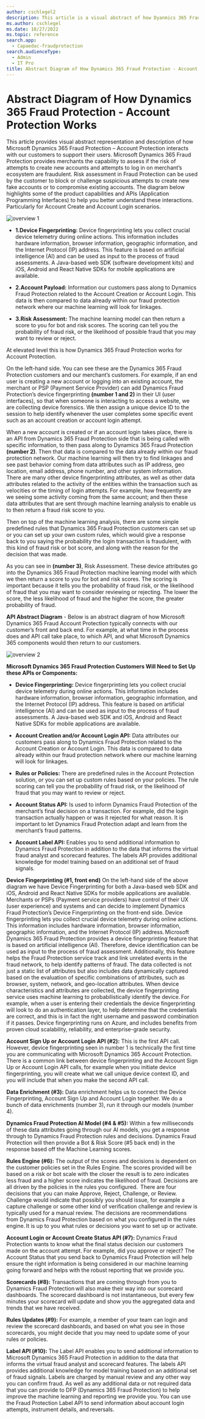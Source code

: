 ```yaml
---
author: cschlegel2
description: This article is a visual abstract of how Dyanmics 365 Fraud Protection Account Protection Works
ms.author: cschlegel
ms.date: 10/27/2022
ms.topic: reference
search.app: 
  - Capaedac-fraudprotection
search.audienceType:
  - Admin
  - IT Pro
title: Abstract Diagram of How Dynamics 365 Fraud Protection - Account Protection Works
---
```


# Abstract Diagram of How Dynamics 365 Fraud Protection - Account Protection Works

This article provides visual abstract representation and description of how Microsoft Dynamics 365 Fraud Protection – Account Protection interacts with our customers to support their users. Microsoft Dynamics 365 Fraud Protection provides merchants the capability to assess if the risk of attempts to create new accounts and attempts to log in on merchant’s ecosystem are fraudulent. Risk assessment in Fraud Protection can be used by the customer to block or challenge suspicious attempts to create new fake accounts or to compromise existing accounts. The diagram below highlights some of the product capabilities and APIs (Application Programming Interfaces) to help you better understand these interactions. Particularly for Account Create and Account Login scenarios.

![overview 1](media/architecture-abstract1-overview.png)

- **1.Device Fingerprinting:** Device fingerprinting lets you collect crucial device telemetry during online actions. This information includes hardware information, browser information, geographic information, and the Internet Protocol (IP) address. This feature is based on artificial intelligence (AI) and can be used as input to the process of fraud assessments. A Java-based web SDK (software development kits) and iOS, Android and React Native SDKs for mobile applications are available.

- **2.Account Payload:** Information our customers pass along to Dynamics Fraud Protection related to the Account Creation or Account Login. This data is then compared to data already within our fraud protection network where our machine learning will look for linkages. 

- **3.Risk Assessment:** The machine learning model can then return a score to you for bot and risk scores. The scoring can tell you the probability of fraud risk, or the likelihood of possible fraud that you may want to review or reject.  

At elevated level this is how Dynamics 365 Fraud Protection works for Account Protection.  

On the left-hand side. You can see these are the Dynamics 365 Fraud Protection customers and our merchant’s customers. For example, if an end user is creating a new account or logging into an existing account, the merchant or PSP (Payment Service Provider) can add Dynamics Fraud Protection’s device fingerprinting **(number 1 and 2)** in their UI (user interfaces), so that when someone is interacting to access a website, we are collecting device forensics. We then assign a unique device ID to the session to help identify whenever the user completes some specific event such as an account creation or account login attempt.   

When a new account is created or if an account login takes place, there is an API from Dynamics 365 Fraud Protection side that is being called with specific information, to then pass along to Dynamics 365 Fraud Protection **(number 2)**. Then that data is compared to the data already within our fraud protection network. Our machine learning will then try to find linkages and see past behavior coming from data attributes such as IP address, geo location, email address, phone number, and other system information. There are many other device fingerprinting attributes, as well as other data attributes related to the activity of the entities within the transaction such as velocities or the timing of login attempts. For example, how frequently are we seeing some activity coming from the same account; and then these data attributes that are sent through machine learning analysis to enable us to then return a fraud risk score to you. 

Then on top of the machine learning analysis, there are some simple predefined rules that  Dynamics 365 Fraud Protection customers can set up or you can set up your own custom rules, which would give a response back to you saying the probability the login transaction is fraudulent, with this kind of fraud risk or bot score, and along with the reason for the decision that was made.    

As you can see in **(number 3)**, Risk Assessment. These device attributes go into the Dynamics 365 Fraud Protection machine learning model with which we then return a score to you for bot and risk scores. The scoring is important because it tells you the probability of fraud risk, or the likelihood of fraud that you may want to consider reviewing or rejecting. The lower the score, the less likelihood of fraud and the higher the score, the greater probability of fraud.  

**API Abstract Diagram** - Below is an abstract diagram of how Microsoft Dynamics 365 Fraud Account Protection typically connects with our customer’s front and back end. For example, at what time in the process does and API call take place, to which API, and what Microsoft Dynamics 365 components would then return to our customers. 

 ![overview 2](media/ap-architecture-rev-diagram2-abstract.png)

 **Microsoft Dynamics 365 Fraud Protection Customers Will Need to Set Up these APIs or Components:** 

- **Device Fingerprinting:** Device fingerprinting lets you collect crucial device telemetry during online actions. This information includes hardware information, browser information, geographic information, and the Internet Protocol (IP) address. This feature is based on artificial intelligence (AI) and can be used as input to the process of fraud assessments. A Java-based web SDK and iOS, Android and React Native SDKs for mobile applications are available.

- **Account Creation and/or Account Login API:** Data attributes our customers pass along to Dynamics Fraud Protection related to the Account Creation or Account Login. This data is compared to data already within our fraud protection network where our machine learning will look for linkages. 

- **Rules or Policies:** There are predefined rules in the Account Protection solution, or you can set up custom rules based on your policies. The rule scoring can tell you the probability of fraud risk, or the likelihood of fraud that you may want to review or reject. 

- **Account Status API:** Is used to inform Dynamics Fraud Protection of the merchant’s final decision on a transaction.  For example, did the login transaction actually happen or was it rejected for what reason.  It is important to let Dynamics Fraud Protection adapt and learn from the merchant’s fraud patterns. 


- **Account Label API:** Enables you to send additional information to Dynamics Fraud Protection in addition to the data that informs the virtual fraud analyst and scorecard features. The labels API provides additional knowledge for model training based on an additional set of fraud signals.

**Device Fingerprinting (#1, front end)** On the left-hand side of the above diagram we have Device Fingerprinting for both a Java-based web SDK and iOS, Android and React Native SDKs for mobile applications are available. Merchants or PSPs (Payment service providers) have control of their UX (user experience) and systems and can decide to implement Dynamics Fraud Protection’s Device Fingerprinting on the front-end side. Device fingerprinting lets you collect crucial device telemetry during online actions. This information includes hardware information, browser information, geographic information, and the Internet Protocol (IP) address. Microsoft Dynamics 365 Fraud Protection provides a device fingerprinting feature that is based on artificial intelligence (AI). Therefore, device identification can be used as input to the process of fraud assessment. Additionally, this feature helps the Fraud Protection service track and link unrelated events in the fraud network, to help identify patterns of fraud. The data collected is not just a static list of attributes but also includes data dynamically captured based on the evaluation of specific combinations of attributes, such as browser, system, network, and geo-location attributes. When device characteristics and attributes are collected, the device fingerprinting service uses machine learning to probabilistically identify the device. For example, when a user is entering their credentials the device fingerprinting will look to do an authentication layer, to help determine that the credentials are correct, and this is in fact the right username and password combination if it passes. Device fingerprinting runs on Azure, and includes benefits from proven cloud scalability, reliability, and enterprise-grade security.   

 

**Account Sign Up or Account Login API (#2):** This is the first API call. However, device fingerprinting seen in number 1 is technically the first time you are communicating with Microsoft Dynamics 365 Account Protection. There is a common link between device fingerprinting and the Account Sign Up or Account Login API calls, for example when you initiate device fingerprinting, you will create what we call unique device context ID, and you will include that when you make the second API call. 

**Data Enrichment (#3):** Data enrichment helps us to connect the Device Fingerprinting, Account Sign Up and Account Login together. We do a bunch of data enrichments (number 3), run it through our models (number 4). 

**Dynamics Fraud Protection AI Model (#4 & #5):** Within a few milliseconds of these data attributes going through our AI models, you get a response through to Dynamics Fraud Protection rules and decisions. Dynamics Fraud Protection will then provide a Bot & Risk Score (#5 back end) in the response based off the Machine Learning scores. 

**Rules Engine (#6):** The output of the scores and decisions is dependent on the customer policies set in the Rules Engine. The scores provided will be based on a risk or bot scale with the closer the result is to zero indicates less fraud and a higher score indicates the likelihood of fraud. Decisions are all driven by the policies in the rules you configured.  There are four decisions that you can make Approve, Reject, Challenge, or Review. Challenge would indicate that possibly you should issue, for example a capture challenge or some other kind of verification challenge and review is typically used for a manual review. The decisions are recommendations from Dynamics Fraud Protection based on what you configured in the rules engine. It is up to you what rules or decisions you want to set up or activate. 

**Account Login or Account Create Status API (#7):** Dynamics Fraud Protection wants to know what the final status decision our customers made on the account attempt. For example, did you approve or reject? The Account Status that you send back to Dynamics Fraud Protection will help ensure the right information is being considered in our machine learning going forward and helps with the robust reporting that we provide you. 

 

**Scorecards (#8):** Transactions that are coming through from you to Dynamics Fraud Protection will also make their way into our scorecard dashboards. The scorecard dashboard is not instantaneous, but every few minutes your scorecard will update and show you the aggregated data and trends that we have received. 

**Rules Updates (#9):** For example, a member of your team can login and review the scorecard dashboards, and based on what you see in those scorecards, you might decide that you may need to update some of your rules or policies.  

**Label API (#10):** The Label API enables you to send additional information to Microsoft Dynamics 365 Fraud Protection in addition to the data that informs the virtual fraud analyst and scorecard features. The labels API provides additional knowledge for model training based on an additional set of fraud signals. Labels are charged by manual review and any other way you can confirm fraud. As well as any additional data or not required data that you can provide to DFP (Dynamics 365 Fraud Protection) to help improve the machine learning and reporting we provide you. You can use the Fraud Protection Label API to send information about account login attempts, instrument details, and reversals. 
